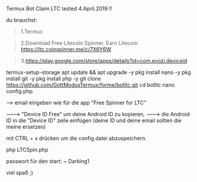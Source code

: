 Termux Bot Claim LTC 
tested 4.April.2019 !!

du brauchst:

> 1.Termux

> 2.Download Free Litecoin Spinner. Earn Litecoin https://ltc.coinspinner.me/c/7X6Y6W

> 3.https://play.google.com/store/apps/details?id=com.evozi.deviceid


termux-setup-storage
apt update && apt upgrade -y
pkg install nano -y
pkg install git -y
pkg install php -y
git clone https://github.com/GottModusTermux/forme/botltc.git
cd botltc
nano config.php

--> email eingeben wie für die app "Free Spinner for LTC"

---> "Device ID Free" um deine Android ID zu kopieren,
---> die Android ID in die "Device ID" zeile einfügen
(deine ID und deine email sollten die meine ersetzen)

mit CTRL + x drücken um die config datei abzuspeichern.

php LTCSpin.php

passwort für den start:
  ~ Darking1
  
  viel spaß ;)
